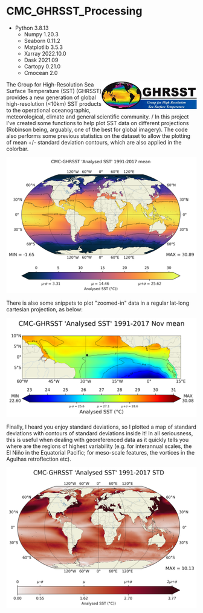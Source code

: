# CMC_GHRSST_Processing

- Python 3.8.13
	- Numpy 1.20.3
	- Seaborn 0.11.2
	- Matplotlib 3.5.3
	- Xarray 2022.10.0
	- Dask 2021.09
	- Cartopy 0.21.0
	- Cmocean 2.0

<img src="ghrsst.png" align="right" width="50%"/>
The Group for High-Resolution Sea Surface Temperature (SST) (GHRSST) provides a new generation of global high-resolution (<10km) SST products to the operational oceanographic, meteorological, climate and general scientific community.
/
In this project I've created some functions to help plot SST data on different projections (Robinson being, arguably, one of the best for global imagery). The code also
performs some previous statistics on the dataset to allow the plotting of mean +/- standard deviation contours, which are also applied in the colorbar.
<p align="center"><img src="full_sst_mean2.png"alt="full"></p>

There is also some snippets to plot "zoomed-in" data in a regular lat-long cartesian projection, as below:
<p align="center"><img src="ilhas_full_sst_Nov_mean.png"alt="ilhas"></p>

Finally, I heard you enjoy standard deviations, so I plotted a map of standard deviations with contours of standard deviations inside it!
In all seriousness, this is useful when dealing with georeferenced data as it quickly tells you where are the regions of highest variability (e.g. for interannual scales, the El Niño
in the Equatorial Pacific; for meso-scale features, the vortices in the Agulhas retroflection etc).
<p align="center"><img src="ghrsst_full_std.png"alt="ilhas"></p>

